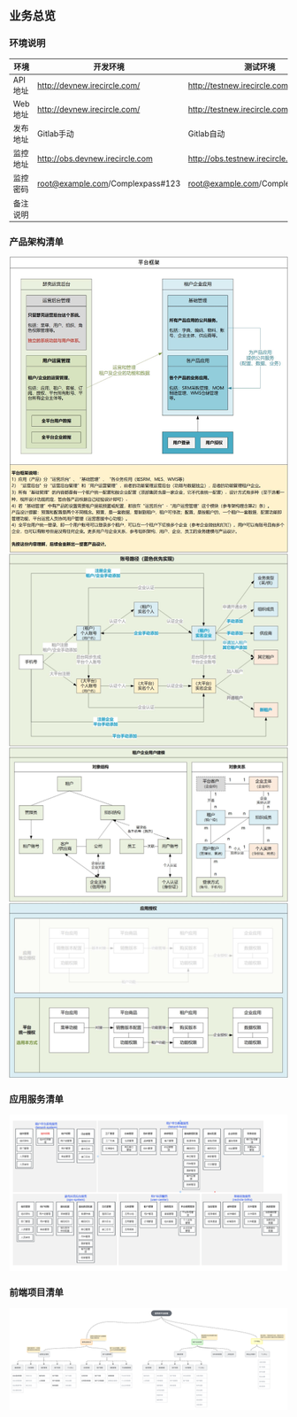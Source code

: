 ## 业务总览

### 环境说明

| 环境     | 开发环境                         | 测试环境                         | 预生产环境                       |
| -------- | -------------------------------- | -------------------------------- | -------------------------------- |
| API地址  | http://devnew.irecircle.com/     | http://testnew.irecircle.com/    | http://prenew.irecircle.com/     |
| Web地址  | http://devnew.irecircle.com/     | http://testnew.irecircle.com/    | http://prenew.irecircle.com/     |
| 发布地址 | Gitlab手动                       | Gitlab自动                       | Gitlab自动                       |
| 监控地址 | http://obs.devnew.irecircle.com  | http://obs.testnew.irecircle.com | http://obs.prenew.irecircle.com/ |
| 监控密码 | root@example.com/Complexpass#123 | root@example.com/Complexpass#123 | root@example.com/Complexpass#123 |
| 备注说明 |                                  |                                  |                                  |

### 产品架构清单

![](8c0e4efd-2d39-4b20-b96c-474a1b7edcb0.jpg)
![](938125e6-012d-407c-9472-9b16dfacc59b.jpg)
![](ba380ef5-d1e7-450f-8015-e1e67f815150.jpg)
![](6c85d447-527b-4e17-a92d-8c8eea698bc3.jpg)

### 应用服务清单

![](./3a002f85-e8d8-4ffc-910b-ece4de6b46b2.png)

### 前端项目清单

![](2024-10-101028987291772555264-1728529687391.png)
